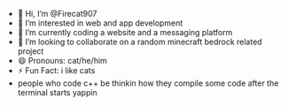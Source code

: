 - 👋 Hi, I’m @Firecat907
- 👀 I’m interested in web and app development
- 🌱 I’m currently coding a website and a messaging platform
- 💞️ I’m looking to collaborate on a random minecraft bedrock related project 
- 😄 Pronouns: cat/he/him
- ⚡ Fun Fact: i like cats
- people who code c++ be thinkin how they compile some code after the terminal starts yappin

<!---
Firecat907/Firecat907 is a ✨ special ✨ repository because its `README.md` (this file) appears on your GitHub profile.
You can click the Preview link to take a look at your changes.
--->
